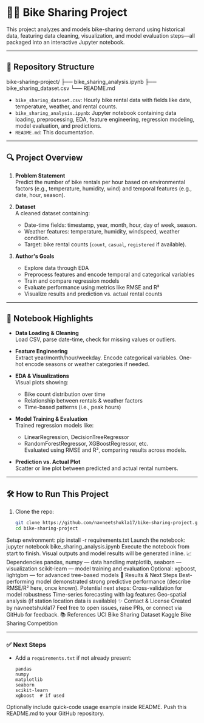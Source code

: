 # 🚴‍♀️ Bike Sharing Project

This project analyzes and models bike-sharing demand using historical data, featuring data cleaning, visualization, and model evaluation steps—all packaged into an interactive Jupyter notebook.

---

## 📁 Repository Structure

bike-sharing-project/
├── bike_sharing_analysis.ipynb
├── bike_sharing_dataset.csv
└── README.md

- `bike_sharing_dataset.csv`: Hourly bike rental data with fields like date, temperature, weather, and rental counts.
- `bike_sharing_analysis.ipynb`: Jupyter notebook containing data loading, preprocessing, EDA, feature engineering, regression modeling, model evaluation, and predictions.
- `README.md`: This documentation.

---

## 🔍 Project Overview

1. **Problem Statement**  
   Predict the number of bike rentals per hour based on environmental factors (e.g., temperature, humidity, wind) and temporal features (e.g., date, hour, season).

2. **Dataset**  
   A cleaned dataset containing:
   - Date-time fields: timestamp, year, month, hour, day of week, season.
   - Weather features: temperature, humidity, windspeed, weather condition.
   - Target: bike rental counts (`count`, `casual`, `registered` if available).

3. **Author's Goals**  
   - Explore data through EDA
   - Preprocess features and encode temporal and categorical variables
   - Train and compare regression models  
   - Evaluate performance using metrics like RMSE and R²  
   - Visualize results and prediction vs. actual rental counts

---

## 🧪 Notebook Highlights

- **Data Loading & Cleaning**  
  Load CSV, parse date-time, check for missing values or outliers.

- **Feature Engineering**  
  Extract year/month/hour/weekday. Encode categorical variables. One-hot encode seasons or weather categories if needed.

- **EDA & Visualizations**  
  Visual plots showing:
  - Bike count distribution over time
  - Relationship between rentals & weather factors
  - Time-based patterns (i.e., peak hours)

- **Model Training & Evaluation**  
  Trained regression models like:
  - LinearRegression, DecisionTreeRegressor
  - RandomForestRegressor, XGBoostRegressor, etc.  
  Evaluated using RMSE and R², comparing results across models.

- **Prediction vs. Actual Plot**  
  Scatter or line plot between predicted and actual rental numbers.

---

## 🛠 How to Run This Project

1. Clone the repo:
   ```bash
   git clone https://github.com/navneetshukla17/bike-sharing-project.git
   cd bike-sharing-project
Setup environment:
pip install -r requirements.txt
Launch the notebook:
jupyter notebook bike_sharing_analysis.ipynb
Execute the notebook from start to finish. Visual outputs and model results will be generated inline.
📈 Dependencies
pandas, numpy — data handling
matplotlib, seaborn — visualization
scikit-learn — model training and evaluation
Optional: xgboost, lightgbm — for advanced tree-based models
🎯 Results & Next Steps
Best-performing model demonstrated strong predictive performance (describe RMSE/R² here, once known).
Potential next steps:
Cross-validation for model robustness
Time-series forecasting with lag features
Geo-spatial analysis (if station location data is available)
✨ Contact & License
Created by navneetshukla17
Feel free to open issues, raise PRs, or connect via GitHub for feedback.
📚 References
UCI Bike Sharing Dataset
Kaggle Bike Sharing Competition

---

### ✅ Next Steps

- Add a `requirements.txt` if not already present:
  ```plain
  pandas
  numpy
  matplotlib
  seaborn
  scikit-learn
  xgboost  # if used
Optionally include quick-code usage example inside README.
Push this README.md to your GitHub repository.